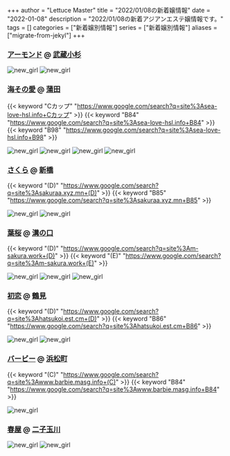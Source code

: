 +++
author = "Lettuce Master"
title = "2022/01/08の新着嬢情報"
date = "2022-01-08"
description = "2022/01/08の新着アジアンエステ嬢情報です。"
tags = []
categories = ["新着嬢別情報"]
series = ["新着嬢別情報"]
aliases = ["migrate-from-jekyl"]
+++
### [アーモンド](http://almond.est.cm/) @ [武蔵小杉](/post/musashikosugi)


![new_girl](https://i.imgur.com/3ALicFL.jpeg)
![new_girl](https://i.imgur.com/sOi8acr.jpeg)
### [海その愛](http://sea-love-hsl.info/) @ [蒲田](/post/kamata)
{{< keyword "Cカップ" "https://www.google.com/search?q=site%3Asea-love-hsl.info+Cカップ" >}} {{< keyword "B84" "https://www.google.com/search?q=site%3Asea-love-hsl.info+B84" >}} {{< keyword "B98" "https://www.google.com/search?q=site%3Asea-love-hsl.info+B98" >}} 

![new_girl](https://i.imgur.com/8c0GDK3.jpeg)
![new_girl](https://i.imgur.com/cjrAzcZ.jpeg)
![new_girl](https://i.imgur.com/a3ng7Vc.jpeg)
![new_girl](https://i.imgur.com/X7Z16ku.jpeg)
### [さくら](https://sakuraa.xyz.mn/) @ [新橋](/post/sinbashi)
{{< keyword "(D)" "https://www.google.com/search?q=site%3Asakuraa.xyz.mn+(D)" >}} {{< keyword "B85" "https://www.google.com/search?q=site%3Asakuraa.xyz.mn+B85" >}} 

![new_girl](https://sakuraa.xyz.mn/photos/sites/61/2022/01/2022010708191214.jpg)
![new_girl](https://sakuraa.xyz.mn/photos/sites/61/2022/01/2022010708191214.jpg_300X450.jpg)
### [葉桜](http://m-sakura.work/) @ [溝の口](/post/mizonoguchi)
{{< keyword "(D)" "https://www.google.com/search?q=site%3Am-sakura.work+(D)" >}} {{< keyword "(E)" "https://www.google.com/search?q=site%3Am-sakura.work+(E)" >}} 

![new_girl](https://i.imgur.com/q8d2DmP.jpeg)
![new_girl](https://i.imgur.com/7wp6Who.jpeg)
![new_girl](https://i.imgur.com/DIXAlRw.jpeg)
### [初恋](https://hatsukoi.est.cm/) @ [鶴見](/post/tsurumi)
{{< keyword "(D)" "https://www.google.com/search?q=site%3Ahatsukoi.est.cm+(D)" >}} {{< keyword "B86" "https://www.google.com/search?q=site%3Ahatsukoi.est.cm+B86" >}} 

![new_girl](https://hatsukoi.est.cm/photos/sites/7/2022/01/2022010802462323.jpg)
![new_girl](https://hatsukoi.est.cm/photos/sites/7/2022/01/2022010802462323.jpg_300X400.jpg)
### [バービー](http://www.barbie.masg.info/) @ [浜松町](/post/hamamatsucho)
{{< keyword "(C)" "https://www.google.com/search?q=site%3Awww.barbie.masg.info+(C)" >}} {{< keyword "B84" "https://www.google.com/search?q=site%3Awww.barbie.masg.info+B84" >}} 

![new_girl](https://i.imgur.com/7nKSS0K.jpeg)
### [春屋](https://haruya.xyz.mn/) @ [二子玉川](/post/futakotamagawa)


![new_girl](https://haruya.xyz.mn/photos/sites/59/2022/01/2022010706131069.jpg)
![new_girl](https://haruya.xyz.mn/photos/sites/59/2022/01/2022010706131069.jpg_300X450.jpg)

